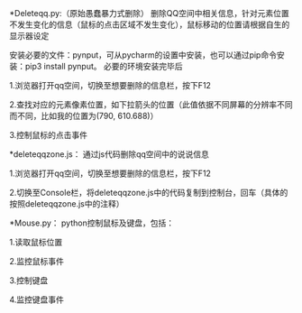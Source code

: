 *Deleteqq.py:（原始愚蠢暴力式删除）
删除QQ空间中相关信息，针对元素位置不发生变化的信息（鼠标的点击区域不发生变化），鼠标移动的位置请根据自生的显示器设定

安装必要的文件：pynput，可从pycharm的设置中安装，也可以通过pip命令安装：pip3 install pynput。
必要的环境安装完毕后

1.浏览器打开qq空间，切换至想要删除的信息栏，按下F12

2.查找对应的元素像素位置，如下拉箭头的位置（此值依据不同屏幕的分辨率不同而不同，比如我的位置为(790, 610.688)）

3.控制鼠标的点击事件


*deleteqqzone.js：
通过js代码删除qq空间中的说说信息

1.浏览器打开qq空间，切换至想要删除的信息栏，按下F12

2.切换至Console栏，将deleteqqzone.js中的代码复制到控制台，回车（具体的按照deleteqqzone.js中的注释）


*Mouse.py：
python控制鼠标及键盘，包括：

1.读取鼠标位置

2.监控鼠标事件

3.控制键盘

4.监控键盘事件
